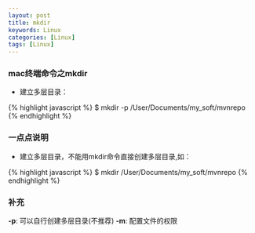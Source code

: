 ```yaml
---
layout: post
title: mkdir
keywords: Linux
categories: [Linux]
tags: [Linux]
---
```

### mac终端命令之mkdir

* 建立多层目录：

{% highlight javascript %}
$ mkdir -p /User/Documents/my_soft/mvnrepo
{% endhighlight %}

### 一点点说明

* 建立多层目录，不能用mkdir命令直接创建多层目录,如：

{% highlight javascript %}
$ mkdir /User/Documents/my_soft/mvnrepo
{% endhighlight %}

### 补充
**-p**: 可以自行创建多层目录(不推荐)
**-m**: 配置文件的权限


